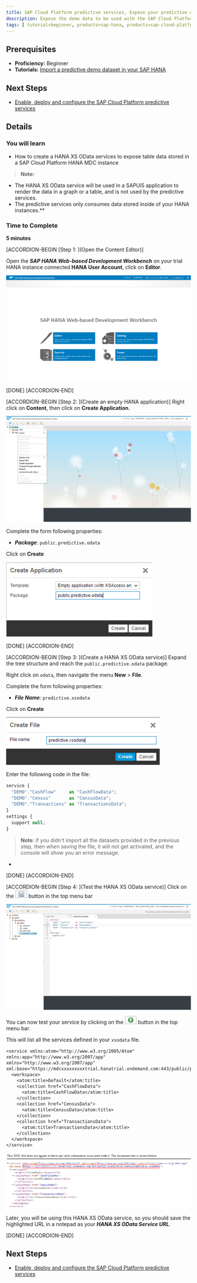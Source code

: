 ```yaml
---
title: SAP Cloud Platform predictive services, Expose your predictive demo dataset as HANA XS OData services
description: Expose the demo data to be used with the SAP Cloud Platform predictive services as HANA XS OData services
tags: [ tutorial>beginner, products>sap-hana, products>sap-cloud-platform, topic>odata ]
---
```


## Prerequisites
  - **Proficiency:** Beginner
  - **Tutorials:** [Import a predictive demo dataset in your SAP HANA](http://www.sap.com/developer/tutorials/hcpps-hana-dataset-import.html)

## Next Steps
  - [Enable, deploy and configure the SAP Cloud Platform predictive services](http://www.sap.com/developer/tutorials/hcpps-ps-configure.html)

## Details
### You will learn
  - How to create a HANA XS OData services to expose table data stored in a SAP Cloud Platform HANA MDC instance

>**Note:**
  - The HANA XS OData service will be used in a SAPUI5 application to render the data in a graph or a table, and is not used by the predictive services.
  - The predictive services only consumes data stored inside of your HANA instances.**

### Time to Complete
  **5 minutes**

[ACCORDION-BEGIN [Step 1: ](Open the Content Editor)]

Open the ***SAP HANA Web-based Development Workbench*** on your trial HANA instance connected **HANA User Account**, click on **Editor**.

![SAP HANA Web-based Development Workbench](01.png)

[DONE]
[ACCORDION-END]

[ACCORDION-BEGIN [Step 2: ](Create an empty HANA application)]
Right click on **Content**, then click on **Create Application**.

![SAP HANA Web-based Development Workbench](02.png)

Complete the form following properties:

  - ***Package***: `public.predictive.odata`

Click on **Create**

![New Application](03.png)

[DONE]
[ACCORDION-END]

[ACCORDION-BEGIN [Step 3: ](Create a HANA XS OData service)]
Expand the tree structure and reach the `public.predictive.odata` package.

Right click on `odata`, then navigate the menu **New** > **File**.

Complete the form following properties:

  - ***File Name***: `predictive.xsodata`

Click on **Create**

![New Package](04.png)

Enter the following code in the file:

```js
service {
  "DEMO"."CashFlow"     as "CashFlowData";
  "DEMO"."Census"       as "CensusData";
  "DEMO"."Transactions" as "TransactionsData";
}
settings {
  support null;
}
```

>**Note**: if you didn't import all the datasets provided in the previous step, then when saving the file, it will not get activated, and the console will show you an error message. 

-

[DONE]
[ACCORDION-END]

[ACCORDION-BEGIN [Step 4: ](Test the HANA XS OData service)]
Click on the ![save](0-save.png) button in the top menu bar

![XS OData](05.png)

You can now test your service by clicking on the ![run](0-run.png) button in the top menu bar.

This will list all the services defined in your `xsodata` file.

```
<service xmlns:atom="http://www.w3.org/2005/Atom" xmlns:app="http://www.w3.org/2007/app" xmlns="http://www.w3.org/2007/app" xml:base="https://mdcxxxxxxxxxtrial.hanatrial.ondemand.com:443/public/predictive/odata/predictive.xsodata/">
  <workspace>
    <atom:title>Default</atom:title>
    <collection href="CashFlowData">
      <atom:title>CashFlowData</atom:title>
    </collection>
    <collection href="CensusData">
      <atom:title>CensusData</atom:title>
    </collection>
    <collection href="TransactionsData">
      <atom:title>TransactionsData</atom:title>
    </collection>
  </workspace>
</service>
```

![OData Service List](06.png)

Later, you will be using this HANA XS OData service, so you should save the highlighted URL in a notepad as your ***HANA XS OData Service URL***.

[DONE]
[ACCORDION-END]

## Next Steps
  - [Enable, deploy and configure the SAP Cloud Platform predictive services](http://www.sap.com/developer/tutorials/hcpps-ps-configure.html)
